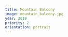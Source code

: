 ```yaml
---
title: Mountain Balcony
image: mountain_balcony.jpg
year: 2019
priority: 2
orientation: portrait
---
```

